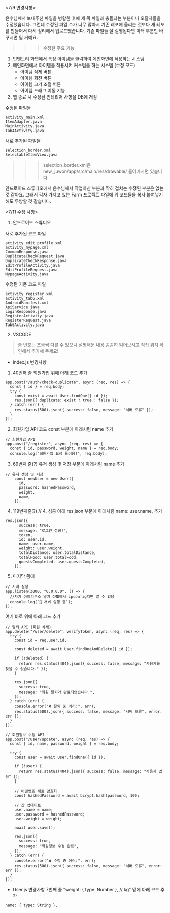 <7/9 변경사항>

은수님께서 보내주신 파일을 병합한 후에 제 쪽 파일과 충돌되는 부분이나 오탈자들을 수정했습니다. 그런데 수정된 파일 수가 너무 많아서 기존 레포에 올리는 것보다 새 레포를 만들어서 다시 정리해서 업로드했습니다. 기존 파일들 잘 실행된다면 아래 부분만 바꾸시면 될 거예요.

>>> 수정한 주요 기능
1. 인벤토리 화면에서 특정 아이템을 클릭하여 메인화면에 적용하는 시스템
2. 메인화면에서 아이템을 적용시켜 커스텀을 하는 시스템 (수정 모드)
   - 아이템 삭제 버튼
   - 아이템 회전 버튼
   - 아이템 크기 조절 버튼
   - 아이템 드래그 이동 기능
3. 앱 종료 시 수정된 인테리어 사항을 DB에 저장

수정된 파일들
```
activity_main.xml
ItemAdapter.java
MainActivity.java
Tab4Activity.java
```

새로 추가된 파일들
```
selection_border.xml
SelectableItemView.java
```

>>> selection_border.xml은 new_juwon/app/src/main/res/drawable/ 들어가시면 있습니다.

안드로이드 스튜디오에서 은수님께서 작업하신 부분과 딱히 겹치는 수정된 부분은 없는 것 같아요.
그래서 각자 가지고 있는 Farm 프로젝트 파일에 위 코드들을 복사 붙여넣기해도 무방할 것 같습니다.

<7/11 수정 사항>

1. 안드로이드 스튜디오

새로 추가된 코드 파일
```
activity_edit_profile.xml
activity_mypage.xml
CommonResponse.java
DuplicateCheckRequest.java
DuplicateCheckResponse.java
EditProfileActivity.java
EditProfileRequest.java
MypageActivity.java
```


수정된 기존 코드 파일
```
activity_register.xml
activity_tab6.xml
AndroidManifest.xml
ApiService.java
LoginResponse.java
RegisterActivity.java
RegisterRequest.java
Tab6Activity.java
```

2. VSCODE
> 줄 번호는 조금씩 다를 수 있으니 설명해둔 내용 꼼꼼히 읽어보시고 직접 위치 확인해서 추가해 주세요!

- index.js 변경사항

1)  40번째 줄 회원가입 위에 아래 코드 추가
```
app.post("/auth/check-duplicate", async (req, res) => {
  const { id } = req.body;
  try {
    const exist = await User.findOne({ id });
    res.json({ duplicate: exist ? true : false });
  } catch (err) {
    res.status(500).json({ success: false, message: "서버 오류" });
  }
});
```

2) 회원가입 API 코드 const 부분에 아래처럼 name 추가

```
// 회원가입 API
app.post("/register", async (req, res) => {
  const { id, password, weight, name } = req.body;
  console.log("회원가입 요청 들어옴!", req.body);
```

3) 69번째 줄(?) 유저 생성 및 저장 부분에 아래처럼 name 추가

```
// 유저 생성 및 저장
    const newUser = new User({
      id,
      password: hashedPassword,
      weight,
      name,
    });
```

4) 119번째줄(?) // 4. 성공 아래 res.json 부분에 아래처럼 name: user.name, 추가

```
res.json({
      success: true,
      message: "로그인 성공!",
      token,
      id: user.id,
      name: user.name,
      weight: user.weight,
      totalDistance: user.totalDistance,
      totalFood: user.totalFood,
      questsCompleted: user.questsCompleted,
    });
```

5) 마지막 쯤에

```
// 서버 실행
app.listen(3000, "0.0.0.0", () => {
  //자기 아이피주소 넣기 CMD에서 ipconfig치면 알 수 있음
  console.log(`🚀 서버 실행 중`);
});
```

여기 바로 위에 아래 코드 추가

```
// 탈퇴 API (회원 삭제)
app.delete("/user/delete", verifyToken, async (req, res) => {
  try {
    const id = req.user.id;

    const deleted = await User.findOneAndDelete({ id });

    if (!deleted) {
      return res.status(404).json({ success: false, message: "사용자를 찾을 수 없습니다." });
    }

    res.json({
      success: true,
      message: "회원 탈퇴가 완료되었습니다.",
    });
  } catch (err) {
    console.error("❌ 탈퇴 중 에러:", err);
    res.status(500).json({ success: false, message: "서버 오류", error: err });
  }
});

// 회원정보 수정 API
app.post("/user/update", async (req, res) => {
  const { id, name, password, weight } = req.body;

  try {
    const user = await User.findOne({ id });

    if (!user) {
      return res.status(404).json({ success: false, message: "사용자 없음" });
    }

    // 비밀번호 새로 암호화
    const hashedPassword = await bcrypt.hash(password, 10);

    // 값 업데이트
    user.name = name;
    user.password = hashedPassword;
    user.weight = weight;

    await user.save();

    res.json({
      success: true,
      message: "회원정보 수정 완료",
    });
  } catch (err) {
    console.error("❌ 수정 중 에러:", err);
    res.status(500).json({ success: false, message: "서버 오류", error: err });
  }
});
```


- User.js 변경사항
7번째 줄 "weight: { type: Number }, // kg" 밑에 아래 코드 추가
```
name: { type: String },
```
